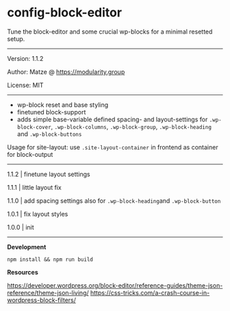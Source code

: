 # config-block-editor

Tune the block-editor and some crucial wp-blocks for a minimal resetted setup.

---

Version: 1.1.2

Author: Matze @ https://modularity.group

License: MIT

---

- wp-block reset and base styling
- finetuned block-support
- adds simple base-variable defined spacing- and layout-settings for `.wp-block-cover`, `.wp-block-columns`, `.wp-block-group`, `.wp-block-heading` and `.wp-block-buttons`

Usage for site-layout: use `.site-layout-container` in frontend as container for block-output

---

1.1.2 | finetune layout settings

1.1.1 | little layout fix

1.1.0 | add spacing settings also for `.wp-block-heading`and `.wp-block-button`

1.0.1 | fix layout styles

1.0.0 | init

---

**Development**

`npm install && npm run build`

**Resources**

https://developer.wordpress.org/block-editor/reference-guides/theme-json-reference/theme-json-living/
https://css-tricks.com/a-crash-course-in-wordpress-block-filters/
